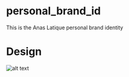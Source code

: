 # personal_brand_id
This is the Anas Latique personal brand identity

# Design
![alt text](https://imgur.com/2x9wVXp)
